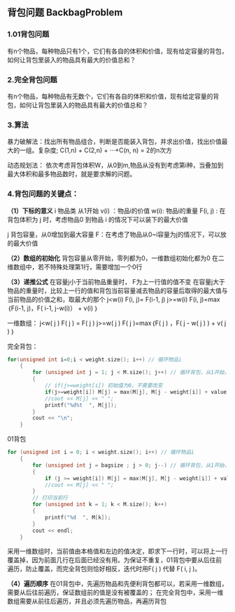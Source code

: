 ## 背包问题 BackbagProblem
### 1.01背包问题
有n个物品，每种物品只有1个，它们有各自的体积和价值，现有给定容量的背包，如何让背包里装入的物品具有最大的价值总和？
### 2.完全背包问题
有n个物品，每种物品有无数个，它们有各自的体积和价值，现有给定容量的背包，如何让背包里装入的物品具有最大的价值总和？
### 3.算法
暴力破解法：找出所有物品组合，判断是否能装入背包，并求出价值，找出价值最大的一组。复杂度; C(1,n) + C(2,n) + ···+C(n, n) = 2的n次方

动态规划法：
	依次考虑背包体积W，从0到m,物品从没有到考虑第i种，当叠加到最大体积和最多物品数时，就是要求解的问题。
	
### 4.背包问题的关键点：
**（1）下标的意义**
i 物品类 从1开始 
v(i) ：物品i的价值
w(i):  物品i的重量
F(i, j) : 在背包体积为 j 时，考虑物品0 到物品 i 的情况下可以装下的最大价值

j 背包容量，从0增加到最大容量
F：在考虑了物品从0~i容量为j的情况下，可以放的最大价值

**（2）数组的初始化**
背包容量从零开始，零列都为0，一维数组初始化都为0
在二维数组中，若不特殊处理第1行，需要增加一个0行
 
**（3）递推公式**
在容量j小于当前物品重量时， F为上一行值的值不变
在容量j大于物品的重量时，比较上一行的值和背包当前容量减去物品的容量后取得的最大值与当前物品的价值之和，取最大的那个
j<w(i)      F(i, j)= F(i-1, j)
j>=w(i)     F(i, j)=max｛F(i-1, j)，F( i-1,  j-w(i)） + v(i) ｝

一维数组：
j<w( j )       F( j ) = F( j ) 
j>=w( j )     F( j )=max｛F( j ) ，F( j - w( j )  ) + v( j )  ｝

完全背包：

```cpp
for(unsigned int i=0;i < weight.size(); i++) // 循环物品i
	{ 
		for (unsigned int j = 1; j < M.size(); j++) // 循环背包，从1开始，0为j=0时的值
		{
			// if(j>=weight[i]) 初始值为0，不需要改变
			if(j>=weight[i]) M[j] = max(M[j], M[j - weight[i]] + value[i]); // 
			//cout << M[j] << " ";
			printf("%d%t  ", M[j]);
		}		
		cout << "\n";
	}
```

01背包

```cpp
for (unsigned int i = 0; i < weight.size(); i++) // 循环物品i
	{
		for (unsigned int j = bagsize ; j > 0; j--) // 循环背包，从1开始，0为j=0时的值，为防止覆盖，从后往前遍历
		{
			if (j >= weight[i]) M[j] = max(M[j], M[j - weight[i]] + value[i]);
			//cout << M[j] << " ";			
		}
		// 打印当前行
		for (unsigned int k = 1; k < M.size(); k++)
		{
			printf("%d  ", M[k]);
		}
		cout << endl;
	}
```

采用一维数组时，当前值由本格值和左边的值决定，即求下一行时，可以将上一行覆盖掉，因为前面几行在后面已经没有用。为保证不重复，01背包中要从后往前遍历，防止覆盖，而完全背包则恰好相反，迭代时用F( j ) 代替 F( i,  j )。

**（4）遍历顺序**
在01背包中，先遍历物品和先便利背包都可以，若采用一维数组，需要从后往前遍历，保证数组前的值是没有被覆盖的；
在完全背包中，采用一维数组需要从前往后遍历，并且必须先遍历物品，再遍历背包


	



